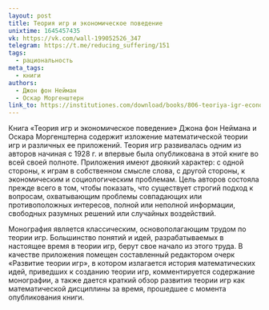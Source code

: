 ```yaml
---
layout: post
title: Теория игр и экономическое поведение
unixtime: 1645457435
vk: https://vk.com/wall-199052526_347
telegram: https://t.me/reducing_suffering/151
tags:
  - рациональность
meta_tags:
  - книги
authors:
  - Джон фон Нейман
  - Оскар Моргенштерн
link_to: https://institutiones.com/download/books/806-teoriya-igr-economichescoe-povedenie.html
---
```

Книга «Теория игр и экономическое поведение» Джона фон Неймана и Оскара Моргенштерна содержит изложение математической теории игр и различных ее приложений. Теория игр развивалась одним из авторов начиная с 1928 г. и впервые была опубликована в этой книге во всей своей полноте. Приложения имеют двоякий характер: с одной стороны, к играм в собственном смысле слова, с другой стороны, к экономическим и социологическим проблемам. Цель авторов состояла прежде всего в том, чтобы показать, что существует строгий подход к вопросам, охватывающим проблемы совпадающих или противоположных интересов, полной или неполной информации, свободных разумных решений или случайных воздействий.

Монография является классическим, основополагающим трудом по теории игр. Большинство понятий и идей, разрабатываемых в настоящее время в теории игр, берут свое начало из этого труда. В качестве приложения помещен составленный редактором очерк «Развитие теории игр», в котором излагается история математических идей, приведших к созданию теории игр, комментируется содержание монографии, а также дается краткий обзор развития теории игр как математической дисциплины за время, прошедшее с момента опубликования книги.
